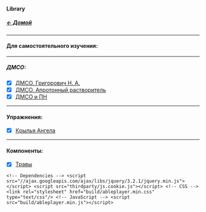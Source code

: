 #### Library
##### [← Домой](!0SB.md#OSB)   
*** 
#### Для самостоятельного изучения:
***
##### ДМСО:  
- [x] [ДМСО. Григорович Н. А.](DMSO_NANO.md#DMSO_NANO)   
- [x] [ДМСО. Апротонный растворитель](DMSO_APROTON.md#DMSO_APROTON)
- [x] [ДМСО и ПН](https://t.me/osbmd/2689)  
***
#### Упражнения:  
- [x] [Крылья Ангела](U__Krylia_Angela.md#Krylia_Angela)  

***
#### Компоненты:  
- [x] [Травы](Herba.md#Herba)  


<!-- Dependencies --> <script src="//ajax.googleapis.com/ajax/libs/jquery/3.2.1/jquery.min.js"></script> <script src="thirdparty/js.cookie.js"></script> <!-- CSS --> <link rel="stylesheet" href="build/ableplayer.min.css" type="text/css"/> <!-- JavaScript --> <script src="build/ableplayer.min.js"></script>

`<!-- Dependencies --> <script src="//ajax.googleapis.com/ajax/libs/jquery/3.2.1/jquery.min.js"></script> <script src="thirdparty/js.cookie.js"></script> <!-- CSS --> <link rel="stylesheet" href="build/ableplayer.min.css" type="text/css"/> <!-- JavaScript --> <script src="build/ableplayer.min.js"></script>`